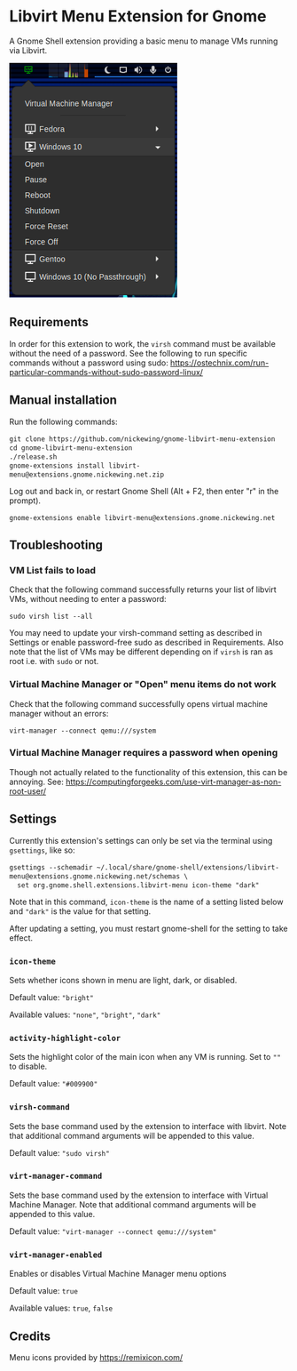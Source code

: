 # Libvirt Menu Extension for Gnome

A Gnome Shell extension providing a basic menu to manage VMs running via Libvirt.

![screenshot](https://github.com/nickewing/gnome-libvirt-menu-extension/blob/main/media/screenshot.png)

## Requirements

In order for this extension to work, the `virsh` command must be available without the need of a password.  See the
following to run specific commands without a password using sudo:
  https://ostechnix.com/run-particular-commands-without-sudo-password-linux/

## Manual installation

Run the following commands:

  ```
  git clone https://github.com/nickewing/gnome-libvirt-menu-extension
  cd gnome-libvirt-menu-extension
  ./release.sh
  gnome-extensions install libvirt-menu@extensions.gnome.nickewing.net.zip
  ```

Log out and back in, or restart Gnome Shell (Alt + F2, then enter "r" in the prompt).

  ```
  gnome-extensions enable libvirt-menu@extensions.gnome.nickewing.net
  ```

## Troubleshooting

### VM List fails to load

Check that the following command successfully returns your list of libvirt VMs, without
needing to enter a password:

  ```
  sudo virsh list --all
  ```

You may need to update your virsh-command setting as described in Settings or enable password-free sudo as described in
Requirements.  Also note that the list of VMs may be different depending on if `virsh` is ran as root i.e. with `sudo`
or not.

### Virtual Machine Manager or "Open" menu items do not work

Check that the following command successfully opens virtual machine manager without an errors:

  ```
  virt-manager --connect qemu:///system
  ```

### Virtual Machine Manager requires a password when opening

Though not actually related to the functionality of this extension, this can be annoying.  See:
https://computingforgeeks.com/use-virt-manager-as-non-root-user/

## Settings

Currently this extension's settings can only be set via the terminal using `gsettings`, like so:

  ```
  gsettings --schemadir ~/.local/share/gnome-shell/extensions/libvirt-menu@extensions.gnome.nickewing.net/schemas \
    set org.gnome.shell.extensions.libvirt-menu icon-theme "dark"
  ```

Note that in this command, `icon-theme` is the name of a setting listed below and `"dark"` is the value for that setting.

After updating a setting, you must restart gnome-shell for the setting to take effect.

### `icon-theme`

Sets whether icons shown in menu are light, dark, or disabled.

Default value: `"bright"`

Available values: `"none"`, `"bright"`, `"dark"`

### `activity-highlight-color`

Sets the highlight color of the main icon when any VM is running.  Set to `""` to disable.

Default value: `"#009900"`

### `virsh-command`

Sets the base command used by the extension to interface with libvirt.  Note that additional command arguments will be
appended to this value.

Default value: `"sudo virsh"`

### `virt-manager-command`

Sets the base command used by the extension to interface with Virtual Machine Manager.  Note that additional command
arguments will be appended to this value.

Default value: `"virt-manager --connect qemu:///system"`

### `virt-manager-enabled`

Enables or disables Virtual Machine Manager menu options

Default value: `true`

Available values: `true`, `false`

## Credits

Menu icons provided by https://remixicon.com/
